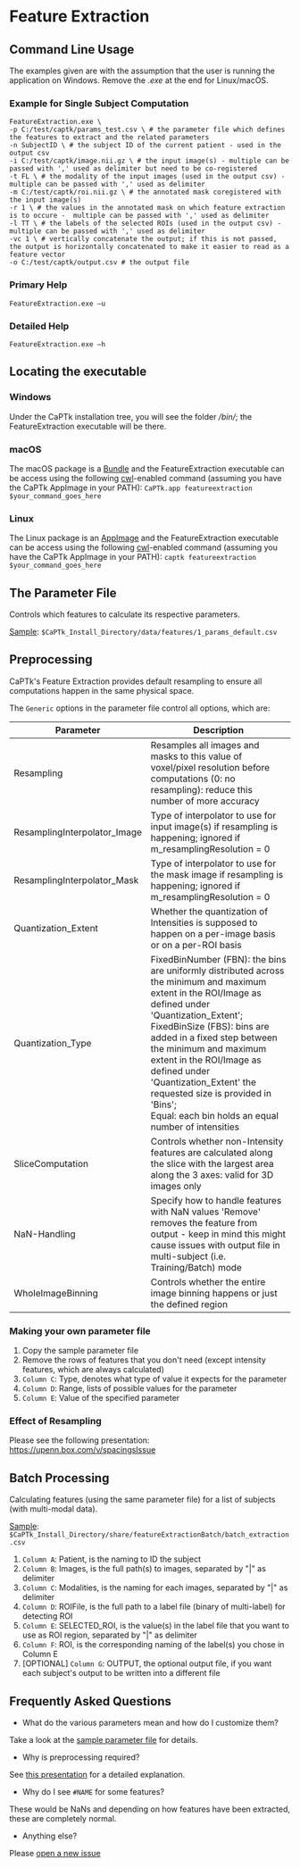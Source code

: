 # Feature Extraction

## Command Line Usage

The examples given are with the assumption that the user is running the application on Windows. Remove the *.exe* at the end for Linux/macOS. 

### Example for Single Subject Computation

```
FeatureExtraction.exe \
-p C:/test/captk/params_test.csv \ # the parameter file which defines the features to extract and the related parameters
-n SubjectID \ # the subject ID of the current patient - used in the output csv
-i C:/test/captk/image.nii.gz \ # the input image(s) - multiple can be passed with ',' used as delimiter but need to be co-registered
-t FL \ # the modality of the input images (used in the output csv) - multiple can be passed with ',' used as delimiter
-m C:/test/captk/roi.nii.gz \ # the annotated mask coregistered with the input image(s)
-r 1 \ # the values in the annotated mask on which feature extraction is to occure -  multiple can be passed with ',' used as delimiter
-l TT \ # the labels of the selected ROIs (used in the output csv) - multiple can be passed with ',' used as delimiter
-vc 1 \ # vertically concatenate the output; if this is not passed, the output is horizontally concatenated to make it easier to read as a feature vector
-o C:/test/captk/output.csv # the output file
```

### Primary Help
```
FeatureExtraction.exe –u 
```

### Detailed Help
```
FeatureExtraction.exe –h
```

## Locating the executable

### Windows

Under the CaPTk installation tree, you will see the folder */bin/*; the FeatureExtraction executable will be there.

### macOS

The macOS package is a [Bundle](https://en.wikipedia.org/wiki/Bundle_(macOS)#macOS_application_bundles) and the FeatureExtraction executable can be access using the following [cwl](https://www.commonwl.org/)-enabled command (assuming you have the CaPTk AppImage in your PATH): ```CaPTk.app featureextraction $your_command_goes_here```

### Linux

The Linux package is an [AppImage](https://appimage.org/) and the FeatureExtraction executable can be access using the following [cwl](https://www.commonwl.org/)-enabled command (assuming you have the CaPTk AppImage in your PATH): ```captk featureextraction $your_command_goes_here```

## The Parameter File

Controls which features to calculate its respective parameters.

[Sample](https://github.com/CBICA/CaPTk/blob/master/src/applications/FeatureExtraction/data/1_params_default.csv): ```$CaPTk_Install_Directory/data/features/1_params_default.csv```

## Preprocessing

CaPTk's Feature Extraction provides default resampling to ensure all computations happen in the same physical space.

The ```Generic``` options in the parameter file control all options, which are:

| Parameter | Description |
|------------------------------|----------------------------------------------------------------------------------------------------------------------------------------------------------------------------------------------------------------------------------------------------------------------------------------------------------------------------------------------------------------------------------------------------------|
| Resampling | Resamples all images and masks to this value of voxel/pixel resolution before computations (0: no resampling): reduce this number of more accuracy |
| ResamplingInterpolator_Image | Type of interpolator to use for input image(s) if resampling is happening; ignored if m_resamplingResolution = 0 |
| ResamplingInterpolator_Mask | Type of interpolator to use for the mask image if resampling is happening; ignored if m_resamplingResolution = 0 |
| Quantization_Extent | Whether the quantization of Intensities is supposed to happen on a per-image basis or on a per-ROI basis |
| Quantization_Type | FixedBinNumber (FBN): the bins are uniformly distributed across the minimum and maximum extent in the ROI/Image as defined under 'Quantization_Extent';<br> FixedBinSize (FBS): bins are added in a fixed step between the minimum and maximum extent in the ROI/Image as defined under 'Quantization_Extent' the requested size is provided in 'Bins';<br> Equal: each bin holds an equal number of intensities |
| SliceComputation | Controls whether non-Intensity features are calculated along the slice with the largest area along the 3 axes: valid for 3D images only |
| NaN-Handling | Specify how to handle features with NaN values 'Remove' removes the feature from output - keep in mind this might cause issues with output file in multi-subject (i.e. Training/Batch) mode |
| WholeImageBinning | Controls whether the entire image binning happens or just the defined region |

### Making your own parameter file

1. Copy the sample parameter file
2. Remove the rows of features that you don't need (except intensity features, which are always calculated)
3. ```Column C```: Type, denotes what type of value it expects for the parameter
4. ```Column D```: Range, lists of possible values for the parameter
5. ```Column E```: Value of the specified parameter

### Effect of Resampling

Please see the following presentation: https://upenn.box.com/v/spacingsIssue

## Batch Processing

Calculating features (using the same parameter file) for a list of subjects (with multi-modal data).

[Sample](https://github.com/CBICA/CaPTk/blob/master/src/applications/FeatureExtraction/data/batchMode/batch_featureExtraction.csv): ```$CaPTk_Install_Directory/share/featureExtractionBatch/batch_extraction.csv```

1. ```Column A```: Patient, is the naming to ID the subject
2. ```Column B```: Images, is the full path(s) to images, separated by "|" as delimiter
3. ```Column C```: Modalities, is the naming for each images, separated by "|" as delimiter
4. ```Column D```: ROIFile, is the full path to a label file (binary of multi-label) for detecting ROI
5. ```Column E```: SELECTED_ROI, is the value(s) in the label file that you want to use as ROI region, separated by "|" as delimiter
6. ```Column F```: ROI, is the corresponding naming of the label(s) you chose in Column E
7. [OPTIONAL] ```Column G```: OUTPUT, the optional output file, if you want each subject's output to be written into a different file

## Frequently Asked Questions

- What do the various parameters mean and how do I customize them?

Take a look at the [sample parameter file](https://github.com/CBICA/CaPTk/blob/master/src/applications/FeatureExtraction/data/1_params_default.csv) for details.

- Why is preprocessing required?

See [this presentation](https://upenn.box.com/v/spacingsIssue) for a detailed explanation.

- Why do I see `#NAME` for some features?

These would be NaNs and depending on how features have been extracted, these are completely normal.

- Anything else?

Please [open a new issue](https://github.com/CBICA/CaPTk/issues/new?assignees=&labels=&template=bug-report.md&title=) 